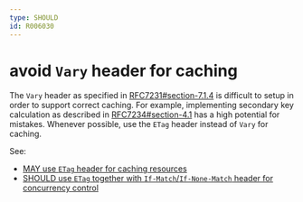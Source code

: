 ```yaml
---
type: SHOULD
id: R006030
---
```


# avoid `Vary` header for caching

The `Vary` header as specified in [RFC7231#section-7.1.4](https://tools.ietf.org/html/rfc7231#section-7.1.4) is difficult to setup in order to support correct caching. For example, implementing secondary key calculation as described in [RFC7234#section-4.1](https://tools.ietf.org/html/rfc7234#section-4.1) has a high potential for mistakes. Whenever possible, use the `ETag` header instead of `Vary` for caching. 

See: 
- [MAY use `ETag` header for caching resources](./2010_may-use-etag-header-for-caching-resources.md)
- [SHOULD use `ETag` together with `If-Match`/`If-None-Match` header for concurrency control](./2020_should-use-etag-together-with-if-match-if-none-match-header-for-concurrrency-control.md) 